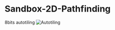 # Sandbox-2D-Pathfinding

8bits autotiling
![Autotiling](/../docs/autotiling.jpg?raw=true "Autotiling")